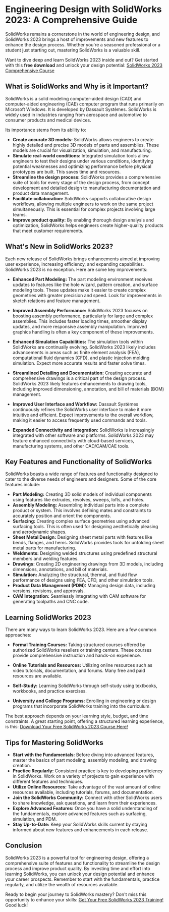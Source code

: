 # Engineering Design with SolidWorks 2023: A Comprehensive Guide

SolidWorks remains a cornerstone in the world of engineering design, and SolidWorks 2023 brings a host of improvements and new features to enhance the design process. Whether you're a seasoned professional or a student just starting out, mastering SolidWorks is a valuable skill.

Want to dive deep and learn SolidWorks 2023 inside and out?  Get started with this **free download** and unlock your design potential: [SolidWorks 2023 Comprehensive Course](https://udemywork.com/engineering-design-with-solidworks-2023)

## What is SolidWorks and Why is it Important?

SolidWorks is a solid modeling computer-aided design (CAD) and computer-aided engineering (CAE) computer program that runs primarily on Microsoft Windows. It is developed by Dassault Systèmes. SolidWorks is widely used in industries ranging from aerospace and automotive to consumer products and medical devices.

Its importance stems from its ability to:

*   **Create accurate 3D models:** SolidWorks allows engineers to create highly detailed and precise 3D models of parts and assemblies. These models are crucial for visualization, simulation, and manufacturing.
*   **Simulate real-world conditions:** Integrated simulation tools allow engineers to test their designs under various conditions, identifying potential weaknesses and optimizing performance before physical prototypes are built. This saves time and resources.
*   **Streamline the design process:** SolidWorks provides a comprehensive suite of tools for every stage of the design process, from concept development and detailed design to manufacturing documentation and product data management.
*   **Facilitate collaboration:** SolidWorks supports collaborative design workflows, allowing multiple engineers to work on the same project simultaneously. This is essential for complex projects involving large teams.
*   **Improve product quality:** By enabling thorough design analysis and optimization, SolidWorks helps engineers create higher-quality products that meet customer requirements.

## What's New in SolidWorks 2023?

Each new release of SolidWorks brings enhancements aimed at improving user experience, increasing efficiency, and expanding capabilities. SolidWorks 2023 is no exception. Here are some key improvements:

*   **Enhanced Part Modeling:** The part modeling environment receives updates to features like the hole wizard, pattern creation, and surface modeling tools. These updates make it easier to create complex geometries with greater precision and speed. Look for improvements in sketch relations and feature management.

*   **Improved Assembly Performance:** SolidWorks 2023 focuses on boosting assembly performance, particularly for large and complex assemblies. This includes faster loading times, smoother display updates, and more responsive assembly manipulation. Improved graphics handling is often a key component of these improvements.

*   **Enhanced Simulation Capabilities:** The simulation tools within SolidWorks are continually evolving. SolidWorks 2023 likely includes advancements in areas such as finite element analysis (FEA), computational fluid dynamics (CFD), and plastic injection molding simulation. Expect more accurate results and faster solve times.

*   **Streamlined Detailing and Documentation:** Creating accurate and comprehensive drawings is a critical part of the design process. SolidWorks 2023 likely features enhancements to drawing tools, including improved dimensioning, annotation, and bill of materials (BOM) management.

*   **Improved User Interface and Workflow:** Dassault Systèmes continuously refines the SolidWorks user interface to make it more intuitive and efficient. Expect improvements to the overall workflow, making it easier to access frequently used commands and tools.

*   **Expanded Connectivity and Integration:** SolidWorks is increasingly integrated with other software and platforms. SolidWorks 2023 may feature enhanced connectivity with cloud-based services, manufacturing systems, and other CAD/CAM/CAE tools.

## Key Features and Functionality of SolidWorks

SolidWorks boasts a wide range of features and functionality designed to cater to the diverse needs of engineers and designers. Some of the core features include:

*   **Part Modeling:** Creating 3D solid models of individual components using features like extrudes, revolves, sweeps, lofts, and holes.
*   **Assembly Modeling:** Assembling individual parts into a complete product or system. This involves defining mates and constraints to accurately position and orient the components.
*   **Surfacing:** Creating complex surface geometries using advanced surfacing tools. This is often used for designing aesthetically pleasing and aerodynamic shapes.
*   **Sheet Metal Design:** Designing sheet metal parts with features like bends, flanges, and hems. SolidWorks provides tools for unfolding sheet metal parts for manufacturing.
*   **Weldments:** Designing welded structures using predefined structural members and welding features.
*   **Drawings:** Creating 2D engineering drawings from 3D models, including dimensions, annotations, and bill of materials.
*   **Simulation:** Analyzing the structural, thermal, and fluid flow performance of designs using FEA, CFD, and other simulation tools.
*   **Product Data Management (PDM):** Managing design data, including versions, revisions, and approvals.
*   **CAM Integration:** Seamlessly integrating with CAM software for generating toolpaths and CNC code.

## Learning SolidWorks 2023

There are many ways to learn SolidWorks 2023.  Here are a few common approaches:

*   **Formal Training Courses:** Taking structured courses offered by authorized SolidWorks resellers or training centers. These courses provide comprehensive instruction and hands-on experience.

*   **Online Tutorials and Resources:** Utilizing online resources such as video tutorials, documentation, and forums. Many free and paid resources are available.

*   **Self-Study:** Learning SolidWorks through self-study using textbooks, workbooks, and practice exercises.

*   **University and College Programs:** Enrolling in engineering or design programs that incorporate SolidWorks training into the curriculum.

The best approach depends on your learning style, budget, and time constraints.  A great starting point, offering a structured learning experience, is this: [Download Your Free SolidWorks 2023 Course Here!](https://udemywork.com/engineering-design-with-solidworks-2023)

## Tips for Mastering SolidWorks

*   **Start with the Fundamentals:** Before diving into advanced features, master the basics of part modeling, assembly modeling, and drawing creation.
*   **Practice Regularly:** Consistent practice is key to developing proficiency in SolidWorks. Work on a variety of projects to gain experience with different features and techniques.
*   **Utilize Online Resources:** Take advantage of the vast amount of online resources available, including tutorials, forums, and documentation.
*   **Join the SolidWorks Community:** Connect with other SolidWorks users to share knowledge, ask questions, and learn from their experiences.
*   **Explore Advanced Features:** Once you have a solid understanding of the fundamentals, explore advanced features such as surfacing, simulation, and PDM.
*   **Stay Up-to-Date:** Keep your SolidWorks skills current by staying informed about new features and enhancements in each release.

## Conclusion

SolidWorks 2023 is a powerful tool for engineering design, offering a comprehensive suite of features and functionality to streamline the design process and improve product quality. By investing time and effort into learning SolidWorks, you can unlock your design potential and enhance your career prospects. Remember to start with the fundamentals, practice regularly, and utilize the wealth of resources available.

Ready to begin your journey to SolidWorks mastery?  Don't miss this opportunity to enhance your skills: [Get Your Free SolidWorks 2023 Training!](https://udemywork.com/engineering-design-with-solidworks-2023) Good luck!
